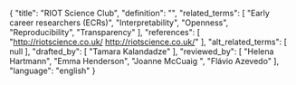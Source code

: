 {
    "title": "RIOT Science Club",
    "definition": "",
    "related_terms": [
        "Early career researchers (ECRs)",
        "Interpretability",
        "Openness",
        "Reproducibility",
        "Transparency"
    ],
    "references": [
        "http://riotscience.co.uk/ http://riotscience.co.uk/"
    ],
    "alt_related_terms": [
        null
    ],
    "drafted_by": [
        "Tamara Kalandadze"
    ],
    "reviewed_by": [
        "Helena Hartmann",
        "Emma Henderson",
        "Joanne McCuaig ",
        "Flávio Azevedo"
    ],
    "language": "english"
}